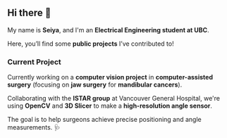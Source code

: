 ## Hi there 👋

My name is **Seiya**, and I'm an **Electrical Engineering student at UBC**. 

Here, you’ll find some **public projects** I’ve contributed to!

### Current Project
Currently working on a **computer vision project** in **computer-assisted surgery** (focusing on **jaw surgery** for **mandibular cancers**). 

Collaborating with the **ISTAR group** at Vancouver General Hospital, we're using **OpenCV** and **3D Slicer** to make a **high-resolution angle sensor**. 

The goal is to help surgeons achieve precise positioning and angle measurements. 🩺

